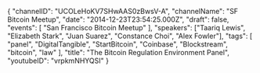 {
    "channelID": "UCOLeHoKV7SHwAAS0zBwsV-A",
    "channelName": "SF Bitcoin Meetup",
    "date": "2014-12-23T23:54:25.000Z",
    "draft": false,
    "events": [
        "San Francisco Bitcoin Meetup"
    ],
    "speakers": ["Taariq Lewis", "Elizabeth Stark", "Juan Suarez", "Constance Choi", "Alex Fowler"],
    "tags": [
        "panel",
	"DigitalTangible",
	"StartBitcoin",
	"Coinbase",
	"Blockstream", 
        "bitcoin",
        "law"
    ],
    "title": "The Bitcoin Regulation Environment Panel",
    "youtubeID": "vrpkmNHYQSI"
}
